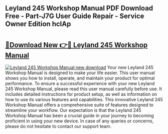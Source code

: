 ## Leyland 245 Workshop Manual PDF Download Free - Part-J7G User Guide Repair - Service Owner Edition hcIAp

# <h2><a href="http://bc76547.oget.top/?id=Leyland+245+Workshop+Manual">🔗Download New 👉🔴 Leyland 245 Workshop Manual</a></h2>

[![Leyland 245 Workshop Manual new download](https://i.imgur.com/5g1atiW.png)](http://bc76547.oget.top/?id=Leyland+245+Workshop+Manual)
Your new Leyland 245 Workshop Manual is designed to make your life easier. This user manual shows you how to install, operate, and maintain your product for optimal performance. To ensure a successful experience with your new Leyland 245 Workshop Manual, please read this user manual carefully before use. It includes detailed instructions for product setup, as well as information on how to use its various features and capabilities. This innovative Leyland 245 Workshop Manual offers a comprehensive suite of features designed to streamline your workflow. Our expectation is that the Leyland 245 Workshop Manual has been a crucial guide in your journey to becoming proficient in using your new device. In case of any queries or concerns, please do not hesitate to contact our support team.
